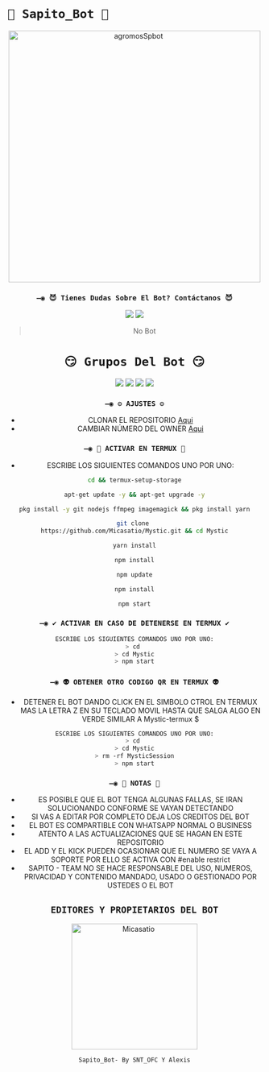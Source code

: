 # `🐸 Sapito_Bot 🐸`
<div align="center">
<img src="https://i.ytimg.com/vi/nkhVzxXnuSQ/maxresdefault.jpg" alt="agromosSpbot" width="500" />

### `—◉ 😈 Tienes Dudas Sobre El Bot? Contáctanos 😈`
<a href="http://wa.me/595983186566" target="blank"><img src="https://img.shields.io/badge/SNT_OFC-30302f?style=flat&logo=whatsapp" /></a> 
<a href="http://wa.me/524531106422" target="blank"><img src="https://img.shields.io/badge/Alexis-30302f?style=flat&logo=whatsapp" /></a>
> No Bot
# ` 😏 Grupos Del Bot 😏 `
<a href="https://chat.whatsapp.com/CntRn9MHu6oI29HWU6tVrC" target="blank"><img src="https://img.shields.io/badge/Grupo 1-30302f?style=flat&logo=whatsapp" /></a>
<a href="https://chat.whatsapp.com/GxxpMawzPaW6MR0p2vH432" target="blank"><img src="https://img.shields.io/badge/Grupo 2-30302f?style=flat&logo=whatsapp" /></a>
<a href="https://chat.whatsapp.com/I1vjFTvfZQbJI4aw0Vj5dk" target="blank"><img src="https://img.shields.io/badge/Grupo 3-30302f?style=flat&logo=whatsapp" /></a>
<a href="" target="blank"><img src="https://img.shields.io/badge/Grupo 4-30302f?style=flat&logo=whatsapp" /></a>


### `—◉ ⚙️ AJUSTES ⚙️`
- CLONAR EL REPOSITORIO [Aqui](https://github.com/Micasatio/Sapito-Bot/fork)
- CAMBIAR NÚMERO DEL OWNER [Aqui](https://github.com/Micasatio/Sapito-Bot/blob/master/config.js)

### `—◉ 👾 ACTIVAR EN TERMUX 👾` 
- ESCRIBE LOS SIGUIENTES COMANDOS UNO POR UNO:
```bash
cd && termux-setup-storage
```

```bash
apt-get update -y && apt-get upgrade -y
```

```bash
pkg install -y git nodejs ffmpeg imagemagick && pkg install yarn
```

```bash
git clone 
https://github.com/Micasatio/Mystic.git && cd Mystic
```

```bash
yarn install
```

```bash
npm install
```

```bash
npm update
```

```bash
npm install
```

```bash
npm start
```

### `—◉ ✔️ ACTIVAR EN CASO DE DETENERSE EN TERMUX ✔️`
```bash
ESCRIBE LOS SIGUIENTES COMANDOS UNO POR UNO:
> cd 
> cd Mystic
> npm start
```

### `—◉ 👽 OBTENER OTRO CODIGO QR EN TERMUX 👽`
- DETENER EL BOT DANDO CLICK EN EL SIMBOLO CTROL EN TERMUX MAS LA LETRA Z EN SU TECLADO MOVIL HASTA QUE SALGA ALGO EN VERDE SIMILAR A Mystic-termux $  
```bash
ESCRIBE LOS SIGUIENTES COMANDOS UNO POR UNO:
> cd 
> cd Mystic
> rm -rf MysticSession
> npm start
```


### `—◉ 📝 NOTAS 📝`
- ES POSIBLE QUE EL BOT TENGA ALGUNAS FALLAS, SE IRAN SOLUCIONANDO CONFORME SE VAYAN DETECTANDO
- SI VAS A EDITAR POR COMPLETO DEJA LOS CREDITOS DEL BOT 
- EL BOT ES COMPARTIBLE CON WHATSAPP NORMAL O BUSINESS
- ATENTO A LAS ACTUALIZACIONES QUE SE HAGAN EN ESTE REPOSITORIO
- EL ADD Y EL KICK PUEDEN OCASIONAR QUE EL NUMERO SE VAYA A SOPORTE POR ELLO SE ACTIVA CON #enable restrict 
- SAPITO - TEAM NO SE HACE RESPONSABLE DEL USO, NUMEROS, PRIVACIDAD Y CONTENIDO MANDADO, USADO O GESTIONADO POR USTEDES O EL BOT


## `EDITORES Y PROPIETARIOS DEL BOT` 
<a href="https://github.com/Micasatio"><img src="https://github.com/Micasatio.png" width="250" height="250" alt="Micasatio"/></a>
  
`Sapito_Bot- By SNT_OFC Y Alexis`
